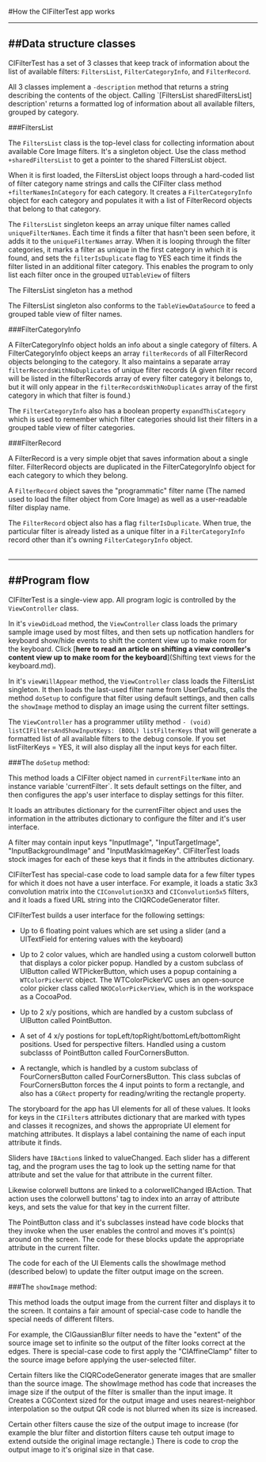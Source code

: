 #How the CIFilterTest app works


-------
##Data structure classes
-------
CIFilterTest has a set of 3 classes that keep track of information about the list of available filters: `FiltersList`, `FilterCategoryInfo`, and `FilterRecord`.

All 3 classes implement a `-description` method that returns a string describing the contents of the object. Calling `[FiltersList sharedFiltersList] description' returns a formatted log of information about all available filters, grouped by category. 

###FiltersList 

The `FiltersList` class is the top-level class for collecting information about available Core Image filters. It's a singleton object. Use the class method `+sharedFiltersList` to get a pointer to the shared FiltersList object.

When it is first loaded, the FiltersList object loops through a hard-coded list of filter category name strings and calls the CIFilter class method `+filterNamesInCategory` for each category. It creates a `FilterCategoryInfo` object for each category and populates it with a list of FilterRecord objects that belong to that category.

The `FiltersList` singleton keeps an array unique filter names called `uniqueFilterNames`. Each time it finds a filter that hasn't been seen before, it adds it to the `uniqueFilterNames` array. When it is looping through the filter categories, it marks a filter as unique in the first category in which it is found, and sets the `filterIsDuplicate` flag to YES each time it finds the filter listed in an additional filter category. This enables the program to only list each filter once in the grouped `UITableView` of filters

The FiltersList singleton has a method 

The FiltersList singleton also conforms to the `TableViewDataSource` to feed a grouped table view of filter names. 

###FilterCategoryInfo

A FilterCategoryInfo object holds an info about a single category of filters. A FilterCategoryInfo object keeps an array `filterRecords` of all FilterRecord objects belonging to the category. It also maintains a separate array `filterRecordsWithNoDuplicates` of unique filter records (A given filter record will be listed in the filterRecords array of every filter category it belongs to, but it will only appear in the `filterRecordsWithNoDuplicates` array of the first category in which that filter is found.)

The `FilterCategoryInfo` also has a boolean property `expandThisCategory` which is used to remember which filter categories should list their filters in a grouped table view of filter categories.


###FilterRecord

A FilterRecord is a very simple objet that saves information about a single filter. FilterRecord objects are duplicated in the FilterCategoryInfo object for each category to which they belong.

A `FilterRecord` object saves the "programmatic" filter name (The named used to load the filter object from Core Image) as well as a user-readable filter display name.

The `FilterRecord` object also has a flag `filterIsDuplicate`. When true, the particular filter is already listed as a unique filter in a `FilterCategoryInfo` record other than it's owning `FilterCategoryInfo` object.
<br>
<br>

----
##Program flow
-------
CIFilterTest is a single-view app. All program logic is controlled by the `ViewController` class.

In it's `viewDidLoad` method, the `ViewController` class loads the primary sample image used by most filtes, and then 
sets up notfication handlers for keyboard show/hide events to shift the content view up to make room for the keyboard. Click [**here to read an article on shifting a view controller's content view up to make room for the keyboard**](Shifting text views for the keyboard.md).

In it's `viewWillAppear` method, the `ViewController` class loads the FiltersList singleton. It then loads the last-used filter name from UserDefaults, calls the method `doSetup` to configure that filter using default settings, and then calls the `showImage` method to display an image using the current filter settings.

The `ViewController` has a programmer utility method `- (void) listCIFiltersAndShowInputKeys: (BOOL) listFilterKeys` that will generate a formatted list of all available filters to the debug console. If you set listFilterKeys = YES, it will also display all the input keys for each filter.


###The `doSetup` method:

This method loads a CIFilter object named in `currentFilterName` into an instance variable 'currentFilter`. It sets default settings on the filter, and then configures the app's user interface to display settings for this filter.

It loads an attributes dictionary for the currentFilter object and uses the information in the attributes dictionary to configure the filter and it's user interface.

A filter may contain input keys "InputImage", "InputTargetImage", "InputBackgroundImage" and "InputMaskImageKey". CIFilterTest  loads stock images for each of these keys that it finds in the attributes dictionary.

CIFilterTest has special-case code to load sample data for a few filter types for which it does not have a user interface. For example, it loads a static 3x3 convolution matrix into the `CIConvolution3X3` and `CIConvolution5x5` filters,  and it loads a fixed URL string into the CIQRCodeGenerator filter.

CIFilterTest builds a user interface for the following settings:

* Up to 6 floating point values which are set using a slider (and a UITextField for entering values with the keyboard)

* Up to 2 color values, which are handled using a custom colorwell button that displays a color picker popup. Handled by a custom subclass of UIButton called WTPickerButton, which uses a popup containing a `WTColorPickerVC` object. The WTColorPickerVC uses an open-source color picker class called `NKOColorPickerView`, which is in the workspace as a CocoaPod.

* Up to 2 x/y positions, which are handled by a custom subclass of UIButton called PointButton.

* A set of 4 x/y postions for topLeft/topRight/bottomLeft/bottomRight positions. Used for perspective filters. Handled using a custom subclasss of PointButton called FourCornersButton.

* A rectangle, which is handled by a custom subclass of FourCornersButton called FourCornersButton. This class subclas of FourCornersButton forces the 4 input points to form a rectangle, and also has a `CGRect` property for reading/writing the rectangle property.

The storyboard for the app has UI elements for all of these values. It looks for keys in the `CIFilter`s attributes dictionary that are marked with types and classes it recognizes, and shows the appropriate UI element for matching attributes. It displays a label containing the name of each input attribute it finds.

Sliders have `IBAction`s linked to valueChanged. Each slider has a different tag, and the program uses the tag to look up the setting name for that attribute and set the value for that attribute in the current filter.

Likewise colorwell buttons are linked to a colorwellChanged IBAction. That action uses the colorwell buttons' tag to index into an array of attribute keys, and sets the value for that key in the current filter.

The PointButton class and it's subclasses instead have code blocks that they invoke when the user enables the control and moves it's point(s) around on the screen. The code for these blocks update the appropriate attribute in the current filter.

The code for each of the UI Elements calls the showImage method (described below) to update the filter output image on the screen. 

###The `showImage` method:

This method loads the output image from the current filter and displays it to the screen. It contains a fair amount of special-case code to handle the special needs of different filters. 

For example, the CIGaussianBlur filter  needs to have the "extent" of the source image set to infinite so the output of the filter looks correct at the edges. There is special-case code to first apply the "CIAffineClamp" filter to the source image before applying the user-selected filter.

Certain filters like the CIQRCodeGenerator generate images that are smaller than the source image. The showImage method has code that increases the image size if the output of the filter is smaller than the input image. It Creates a CGContext sized for the output image and uses nearest-neighbor interpolation so the output QR code is not blurred when its size is increased.

Certain other filters cause the size of the output image to increase (for example the blur filter and distortion filters cause teh output image to extend outside the original image rectangle.) There is code to crop the output image to it's original size in that case.
 


